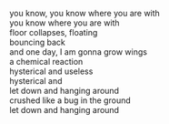 you know, you know where you are with<br>
you know where you are with<br>
floor collapses, floating<br>
bouncing back<br>
and one day, I am gonna grow wings<br>
a chemical reaction<br>
hysterical and useless<br>
hysterical and<br>
let down and hanging around<br>
crushed like a bug in the ground<br>
let down and hanging around
